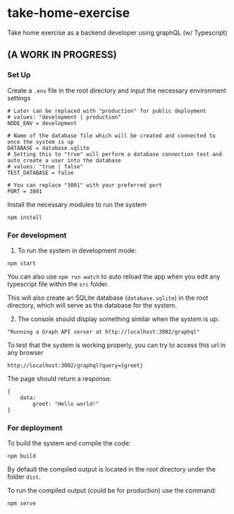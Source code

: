 # take-home-exercise
Take home exercise as a backend developer using graphQL (w/ Typescript)

## (A WORK IN PROGRESS)

### Set Up
Create a `.env` file in the root directory and input the necessary environment settings
```
# Later can be replaced with "production" for public deployment
# values: "development | production"
NODE_ENV = development

# Name of the database file which will be created and connected to once the system is up
DATABASE = database.sqlite
# Setting this to "true" will perform a database connection test and auto create a user into the database
# values: "true | false"
TEST_DATABASE = false

# You can replace "3001" with your preferred port
PORT = 3001  
```

Install the necessary modules to run the system
```
npm install
```

### For development

1. To run the system in development mode:
```
npm start
```
You can also use `npm run watch` to auto reload the app when you edit any typescript file within the `src` folder.

This will also create an SQLite database (`database.sqlite`) in the root directory, which will serve as the database for the system.

2. The console should display something similar when the system is up:
```
"Running a Graph API server at http://localhost:3002/graphql"
```

To test that the system is working properly, you can try to access this url in any browser
```
http://localhost:3002/graphql?query={greet}
```

The page should return a response:
```
{
    data:
        greet: "Hello world!" 
}
```

### For deployment

To build the system and compile the code:
```
npm build
```
By default the compiled output is located in the root directory under the folder `dist`.

To run the compiled output (could be for production) use the command:
```
npm serve
```
